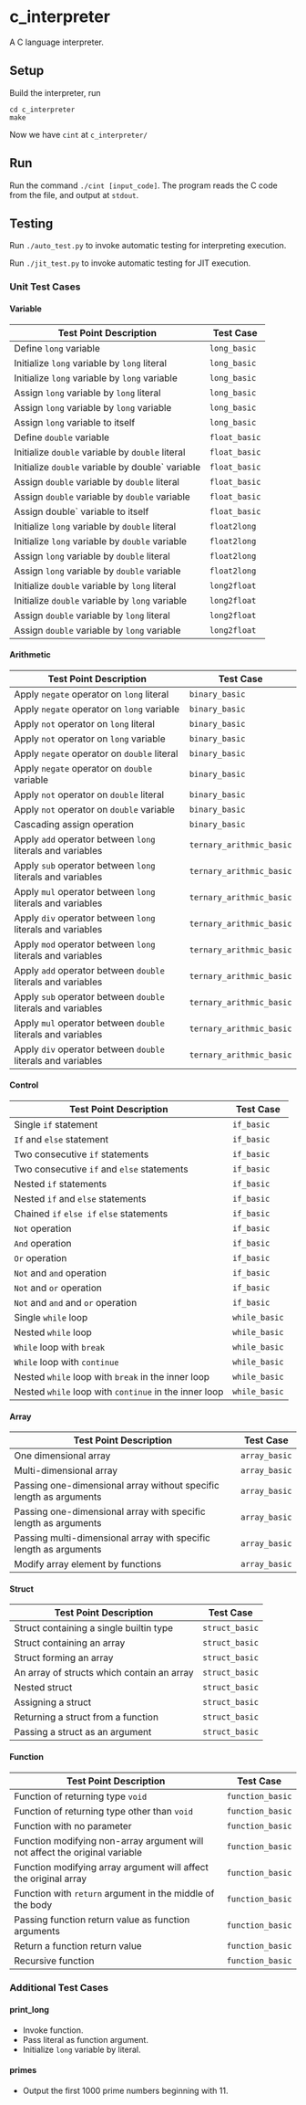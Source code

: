 # c_interpreter
A C language interpreter.

## Setup

Build the interpreter, run

```
cd c_interpreter
make
```

Now we have `cint` at `c_interpreter/`

## Run

Run the command `./cint [input_code]`. The program reads the C code from the file, and output at `stdout`.

## Testing

Run `./auto_test.py` to invoke automatic testing for interpreting execution.

Run `./jit_test.py` to invoke automatic testing for JIT execution.


### Unit Test Cases

#### Variable

| Test Point Description                         | Test Case     |
| ---------------------------------------------- | ------------- |
| Define `long` variable                          | `long_basic`   |
| Initialize `long` variable by `long` literal     | `long_basic`   |
| Initialize `long` variable by `long` variable    | `long_basic`   |
| Assign `long` variable by `long` literal         | `long_basic`   |
| Assign `long` variable by `long` variable        | `long_basic`   |
| Assign `long` variable to itself                | `long_basic`   |
| Define `double` variable                        | `float_basic` |
| Initialize `double` variable by `double` literal | `float_basic` |
| Initialize `double` variable by double` variable | `float_basic` |
| Assign `double` variable by `double` literal     | `float_basic` |
| Assign `double` variable by `double` variable    | `float_basic` |
| Assign double` variable to itself               | `float_basic` |
| Initialize `long` variable by `double` literal   | `float2long`   |
| Initialize `long` variable by `double` variable  | `float2long`   |
| Assign `long` variable by `double` literal       | `float2long`   |
| Assign `long` variable by `double` variable      | `float2long`   |
| Initialize `double` variable by `long` literal   | `long2float`   |
| Initialize `double` variable by `long` variable  | `long2float`   |
| Assign `double` variable by `long` literal       | `long2float`   |
| Assign `double` variable by `long` variable      | `long2float`   |

#### Arithmetic

| Test Point Description                                       | Test Case                |
| ------------------------------------------------------------ | ------------------------ |
| Apply `negate` operator on `long` literal                    | `binary_basic`           |
| Apply `negate` operator on `long` variable                   | `binary_basic`           |
| Apply `not` operator on `long` literal                       | `binary_basic`           |
| Apply `not` operator on `long` variable                      | `binary_basic`           |
| Apply `negate` operator on `double` literal                  | `binary_basic`           |
| Apply `negate` operator on `double` variable                 | `binary_basic`           |
| Apply `not` operator on `double` literal                     | `binary_basic`           |
| Apply `not` operator on `double` variable                    | `binary_basic`           |
| Cascading assign operation                                   | `binary_basic`           |
| Apply `add` operator between `long` literals and variables   | `ternary_arithmic_basic` |
| Apply `sub` operator between `long` literals and variables   | `ternary_arithmic_basic` |
| Apply `mul` operator between `long` literals and variables   | `ternary_arithmic_basic` |
| Apply `div` operator between `long` literals and variables   | `ternary_arithmic_basic` |
| Apply `mod` operator between `long` literals and variables   | `ternary_arithmic_basic` |
| Apply `add` operator between `double` literals and variables | `ternary_arithmic_basic` |
| Apply `sub` operator between `double` literals and variables | `ternary_arithmic_basic` |
| Apply `mul` operator between `double` literals and variables | `ternary_arithmic_basic` |
| Apply `div` operator between `double` literals and variables | `ternary_arithmic_basic` |

#### Control

| Test Point Description                                | Test Case     |
| ----------------------------------------------------- | ------------- |
| Single `if` statement                                 | `if_basic`    |
| `If` and `else` statement                             | `if_basic`    |
| Two consecutive `if` statements                       | `if_basic`    |
| Two consecutive `if` and `else` statements            | `if_basic`    |
| Nested `if` statements                                | `if_basic`    |
| Nested `if` and `else` statements                     | `if_basic`    |
| Chained `if` `else if` `else` statements              | `if_basic`    |
| `Not` operation                                       | `if_basic`    |
| `And` operation                                       | `if_basic`    |
| `Or` operation                                        | `if_basic`    |
| `Not` and `and` operation                             | `if_basic`    |
| `Not` and `or` operation                              | `if_basic`    |
| `Not` and `and` and `or` operation                    | `if_basic`    |
| Single `while` loop                                   | `while_basic` |
| Nested `while` loop                                   | `while_basic` |
| `While` loop with `break`                             | `while_basic` |
| `While` loop with `continue`                          | `while_basic` |
| Nested `while` loop with `break` in the inner loop    | `while_basic` |
| Nested `while` loop with `continue` in the inner loop | `while_basic` |

#### Array

| Test Point Description                                       | Test Case     |
| ------------------------------------------------------------ | ------------- |
| One dimensional array                                        | `array_basic` |
| Multi-dimensional array                                      | `array_basic` |
| Passing one-dimensional array without specific length as arguments | `array_basic` |
| Passing one-dimensional array with specific length as arguments | `array_basic` |
| Passing multi-dimensional array with specific length as arguments | `array_basic` |
| Modify array element by functions                            | `array_basic` |

#### Struct

| Test Point Description                     | Test Case      |
| ------------------------------------------ | -------------- |
| Struct containing a single builtin type    | `struct_basic` |
| Struct containing an array                 | `struct_basic` |
| Struct forming an array                    | `struct_basic` |
| An array of structs which contain an array | `struct_basic` |
| Nested struct                              | `struct_basic` |
| Assigning a struct                         | `struct_basic` |
| Returning a struct from a function         | `struct_basic` |
| Passing a struct as an argument            | `struct_basic` |

#### Function

| Test Point Description                                       | Test Case        |
| ------------------------------------------------------------ | ---------------- |
| Function of returning type `void`                            | `function_basic` |
| Function of returning type other than `void`                 | `function_basic` |
| Function with no parameter                                   | `function_basic` |
| Function modifying non-array argument will not affect the original variable | `function_basic` |
| Function modifying array argument will affect the original array | `function_basic` |
| Function with `return` argument in the middle of the body    | `function_basic` |
| Passing function return value as function arguments          | `function_basic` |
| Return a function return value                               | `function_basic` |
| Recursive function                                           | `function_basic` |



### Additional Test Cases

#### print_long

- Invoke function.
- Pass literal as function argument.
- Initialize `long` variable by literal.

#### primes

- Output the first 1000 prime numbers beginning with 11.